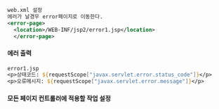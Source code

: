 ```xml
web.xml 설정
에러가 날경우 error페이지로 이동한다.
<error-page>
  <location>/WEB-INF/jsp2/error1.jsp</location>
  </error-page>


```

#### 에러 출력

```jsp
error1.jsp
<p>상태코드: ${requestScope["javax.servlet.error.status_code"]}</p>
<p>오류메시지: ${requestScope["javax.servlet.error.message"]}</p>
```

#### 모든 페이지 컨트롤러에 적용할 작업 설정

```java

```


